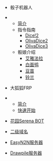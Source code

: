 * 骰子机器人
* 
  * [简介](dice.md)
  * 指令指南
    * [Dice!2](dice-w4123.md)
    * [OlivaDice2](oliva2.md)
    * [OlivaDice3](oliva3.md)
  * 骰娘介绍
	* [艾雅法拉](Eyjafjalla.md)
	* [白面鸮](Ptilopsis.md)
	* [豆苗](Beanstalk.md)
	* [铃兰](Suzuran.md)

* 大狐狐FRP
* 
  * [简介](FRP.md)
  * [快速开始](FRP-Quickstart.md)

* [花园Serena BOT](Serena.md)

* [二级域名](Domain.md)

* [EasyN2N服务器](Easyn2n.md)

* [Drawpile服务器](Drawpile.md)


